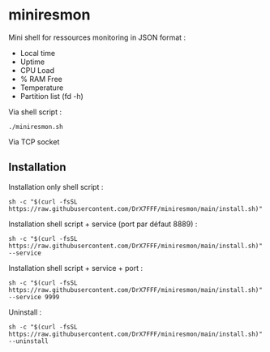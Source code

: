 # miniresmon
Mini shell for ressources monitoring in JSON format : 
* Local time
* Uptime
* CPU Load
* % RAM Free
* Temperature
* Partition list (fd -h)
  
Via shell script :
```
./miniresmon.sh
```

Via TCP socket


## Installation
Installation only shell script :
```
sh -c "$(curl -fsSL https://raw.githubusercontent.com/DrX7FFF/miniresmon/main/install.sh)"
```

Installation shell script + service (port par défaut 8889) :
```
sh -c "$(curl -fsSL https://raw.githubusercontent.com/DrX7FFF/miniresmon/main/install.sh)" --service
```

Installation shell script + service + port :
```
sh -c "$(curl -fsSL https://raw.githubusercontent.com/DrX7FFF/miniresmon/main/install.sh)" --service 9999
```

Uninstall :
```
sh -c "$(curl -fsSL https://raw.githubusercontent.com/DrX7FFF/miniresmon/main/install.sh)" --uninstall
```
